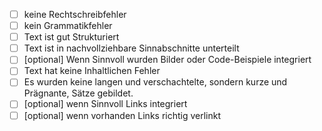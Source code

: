 - [ ] keine Rechtschreibfehler
- [ ] kein Grammatikfehler
- [ ] Text ist gut Strukturiert  
- [ ] Text ist in nachvollziehbare Sinnabschnitte unterteilt
- [ ] \[optional] Wenn Sinnvoll wurden Bilder oder Code-Beispiele integriert
- [ ] Text hat keine Inhaltlichen Fehler
- [ ] Es wurden keine langen und verschachtelte, sondern kurze und Prägnante, Sätze gebildet.
- [ ] \[optional] wenn Sinnvoll Links integriert
- [ ] \[optional] wenn vorhanden Links richtig verlinkt